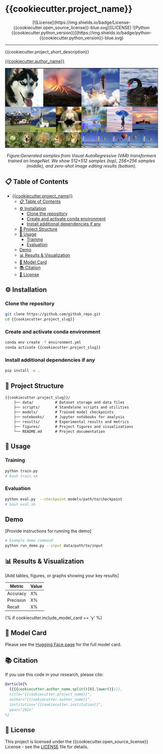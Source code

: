 # {{cookiecutter.project_name}}

<div align="center">
[![License](https://img.shields.io/badge/License-{{cookiecutter.open_source_license}}-blue.svg)](LICENSE)
![Python {{cookiecutter.python_version}}](https://img.shields.io/badge/python-{{cookiecutter.python_version}}-blue.svg)
</div>

___
{{cookiecutter.project_short_description}}

<ins>[{{cookiecutter.author_name}}](mailto:{{cookiecutter.author_email}})</ins>

<div align="center">
<img src="figures/test.png" width="800px">
<p><i>Figure:Generated samples from Visual AutoRegressive (VAR) transformers trained on ImageNet. We show 512×512 samples (top), 256×256 samples (middle), and zero-shot image editing results (bottom).</i></p>
</div>

## 📋 Table of Contents
- [{{cookiecutter.project_name}}](#cookiecutterproject_name)
  - [📋 Table of Contents](#-table-of-contents)
  - [⚙️ Installation](#️-installation)
    - [Clone the repository](#clone-the-repository)
    - [Create and activate conda environment](#create-and-activate-conda-environment)
    - [Install additional dependencies if any](#install-additional-dependencies-if-any)
  - [📁 Project Structure](#-project-structure)
  - [🚀 Usage](#-usage)
    - [Training](#training)
    - [Evaluation](#evaluation)
  - [Demo](#demo)
  - [📊 Results \& Visualization](#-results--visualization)
  - [📝 Model Card](#-model-card)
  - [📚 Citation](#-citation)
  - [📄 License](#-license)

## ⚙️ Installation
### Clone the repository
```bash
git clone https://github.com/github_repo.git
cd {{cookiecutter.project_slug}}
```
### Create and activate conda environment
```bash
conda env create -f environment.yml
conda activate {{cookiecutter.project_slug}}
```
### Install additional dependencies if any
```bash
pip install -e .
```

## 📁 Project Structure

```
{{cookiecutter.project_slug}}/
    ├── data/          # Dataset storage and data files
    ├── scripts/       # Standalone scripts and utilities
    ├── models/        # Trained model checkpoints
    ├── notebooks/     # Jupyter notebooks for analysis
    ├── results/       # Experimental results and metrics
    ├── figures/       # Project figures and visualizations
    └── README.md      # Project documentation
```

## 🚀 Usage

### Training

```bash
python train.py
# bash train.sh
```

### Evaluation

```bash
python eval.py  --checkpoint models/path/to/checkpoint
# bash eval.sh
```

## Demo

[Provide instructions for running the demo]

```bash
# Example demo command
python run_demo.py --input data/path/to/input
```

## 📊 Results & Visualization

[Add tables, figures, or graphs showing your key results]

| Metric | Value |
|--------|-------|
| Accuracy | X% |
| Precision | X% |
| Recall | X% |

{% if cookiecutter.include_model_card == 'y' %}
## 📝 Model Card
Please see the [Hugging Face page](https://huggingface.co/username/my-model)
for the full model card.

## 📚 Citation

If you use this code in your research, please cite:

```bibtex
@article{%
  {{{{cookiecutter.author_name.split()[0].lower()}}}},
  title="{{cookiecutter.project_name}}",
  author="{{cookiecutter.author_name}}",
  institution="{{cookiecutter.institution}}",
  year="202x"
%}
```

## 📄 License

This project is licensed under the {{cookiecutter.open_source_license}} License - see the [LICENSE](LICENSE) file for details.
